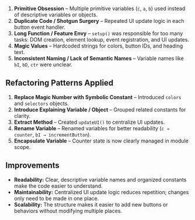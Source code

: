 1. **Primitive Obsession** – Multiple primitive variables (`c`, `a`, `b`) used instead of descriptive variables or objects.
2. **Duplicate Code / Shotgun Surgery** – Repeated UI update logic in each button event handler.
3. **Long Function / Feature Envy** – `setup()` was responsible for too many tasks: DOM creation, element lookup, event registration, and UI updates.
4. **Magic Values** – Hardcoded strings for colors, button IDs, and heading text.
5. **Inconsistent Naming / Lack of Semantic Names** – Variable names like `bI`, `bD`, `ctr` were unclear.

## **Refactoring Patterns Applied**

1. **Replace Magic Number with Symbolic Constant** – Introduced `colors` and `selectors` objects.
2. **Introduce Explaining Variable / Object** – Grouped related constants for clarity.
3. **Extract Method** – Created `updateUI()` to centralize UI updates.
4. **Rename Variable** – Renamed variables for better readability (`c → counter`, `bI → incrementButton`).
5. **Encapsulate Variable** – Counter state is now clearly managed in module scope.

## **Improvements**

- **Readability:** Clear, descriptive variable names and organized constants make the code easier to understand.
- **Maintainability:** Centralized UI update logic reduces repetition; changes only need to be made in one place.
- **Scalability:** The structure makes it easier to add new buttons or behaviors without modifying multiple places.
